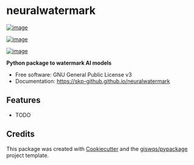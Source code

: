 # neuralwatermark


[![image](https://img.shields.io/pypi/v/neuralwatermark.svg)](https://pypi.python.org/pypi/neuralwatermark)

[![image](https://img.shields.io/conda/vn/conda-forge/neuralwatermark.svg)](https://anaconda.org/conda-forge/neuralwatermark)

[![image](https://pyup.io/repos/github/skp-github/neuralwatermark/shield.svg)](https://pyup.io/repos/github/skp-github/neuralwatermark)


**Python package to watermark AI models**


-   Free software: GNU General Public License v3
-   Documentation: https://skp-github.github.io/neuralwatermark
    

## Features

-   TODO

## Credits

This package was created with [Cookiecutter](https://github.com/cookiecutter/cookiecutter) and the [giswqs/pypackage](https://github.com/giswqs/pypackage) project template.
